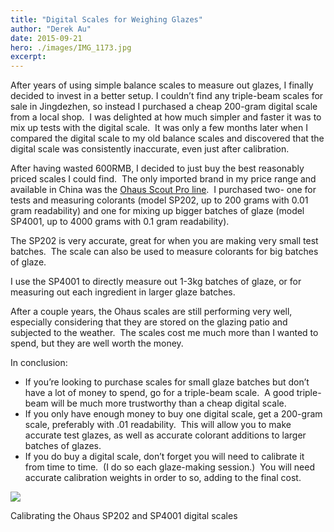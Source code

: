 ```yaml
---
title: "Digital Scales for Weighing Glazes"
author: "Derek Au"
date: 2015-09-21
hero: ./images/IMG_1173.jpg
excerpt: 
---
```


After years of using simple balance scales to measure out glazes, I finally decided to invest in a better setup. I couldn’t find any triple-beam scales for sale in Jingdezhen, so instead I purchased a cheap 200-gram digital scale from a local shop.  I was delighted at how much simpler and faster it was to mix up tests with the digital scale.  It was only a few months later when I compared the digital scale to my old balance scales and discovered that the digital scale was consistently inaccurate, even just after calibration.

After having wasted 600RMB, I decided to just buy the best reasonably priced scales I could find.  The only imported brand in my price range and available in China was the [Ohaus Scout Pro line](http://us.ohaus.com/us/en/home/products/product-families/SP-US.aspx).  I purchased two- one for tests and measuring colorants (model SP202, up to 200 grams with 0.01 gram readability) and one for mixing up bigger batches of glaze (model SP4001, up to 4000 grams with 0.1 gram readability).

The SP202 is very accurate, great for when you are making very small test batches.  The scale can also be used to measure colorants for big batches of glaze.

I use the SP4001 to directly measure out 1-3kg batches of glaze, or for measuring out each ingredient in larger glaze batches.

After a couple years, the Ohaus scales are still performing very well, especially considering that they are stored on the glazing patio and subjected to the weather.  The scales cost me much more than I wanted to spend, but they are well worth the money.

In conclusion:

- If you’re looking to purchase scales for small glaze batches but don’t have a lot of money to spend, go for a triple-beam scale.  A good triple-beam will be much more trustworthy than a cheap digital scale.
- If you only have enough money to buy one digital scale, get a 200-gram scale, preferably with .01 readability.  This will allow you to make accurate test glazes, as well as accurate colorant additions to larger batches of glazes.
- If you do buy a digital scale, don’t forget you will need to calibrate it from time to time.  (I do so each glaze-making session.)  You will need accurate calibration weights in order to so, adding to the final cost.

![](./images/IMG_1173.jpg)

Calibrating the Ohaus SP202 and SP4001 digital scales
